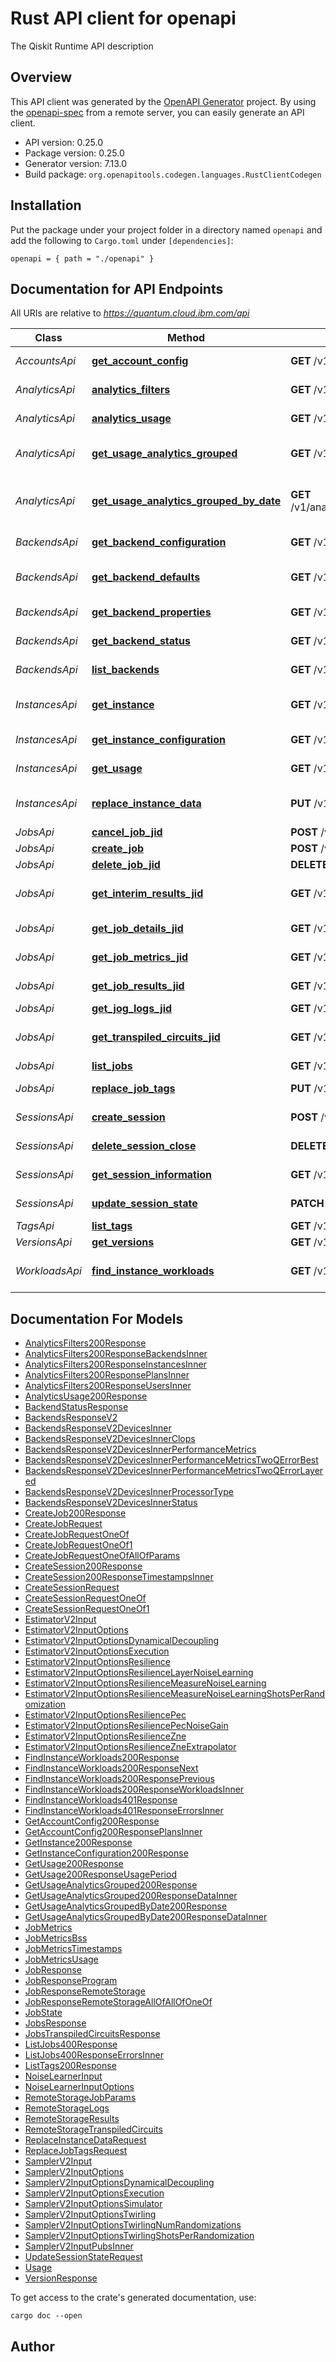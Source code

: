 # Rust API client for openapi

The Qiskit Runtime API description


## Overview

This API client was generated by the [OpenAPI Generator](https://openapi-generator.tech) project.  By using the [openapi-spec](https://openapis.org) from a remote server, you can easily generate an API client.

- API version: 0.25.0
- Package version: 0.25.0
- Generator version: 7.13.0
- Build package: `org.openapitools.codegen.languages.RustClientCodegen`

## Installation

Put the package under your project folder in a directory named `openapi` and add the following to `Cargo.toml` under `[dependencies]`:

```
openapi = { path = "./openapi" }
```

## Documentation for API Endpoints

All URIs are relative to *https://quantum.cloud.ibm.com/api*

Class | Method | HTTP request | Description
------------ | ------------- | ------------- | -------------
*AccountsApi* | [**get_account_config**](docs/AccountsApi.md#get_account_config) | **GET** /v1/accounts/{id} | Get account configuration
*AnalyticsApi* | [**analytics_filters**](docs/AnalyticsApi.md#analytics_filters) | **GET** /v1/analytics/filters | Get analytics filters
*AnalyticsApi* | [**analytics_usage**](docs/AnalyticsApi.md#analytics_usage) | **GET** /v1/analytics/usage | Get usage analytics
*AnalyticsApi* | [**get_usage_analytics_grouped**](docs/AnalyticsApi.md#get_usage_analytics_grouped) | **GET** /v1/analytics/usage_grouped | Get usage analytics grouped
*AnalyticsApi* | [**get_usage_analytics_grouped_by_date**](docs/AnalyticsApi.md#get_usage_analytics_grouped_by_date) | **GET** /v1/analytics/usage_grouped_by_date | Get usage analytics grouped by date
*BackendsApi* | [**get_backend_configuration**](docs/BackendsApi.md#get_backend_configuration) | **GET** /v1/backends/{id}/configuration | Get backend configuration
*BackendsApi* | [**get_backend_defaults**](docs/BackendsApi.md#get_backend_defaults) | **GET** /v1/backends/{id}/defaults | Get backend default settings
*BackendsApi* | [**get_backend_properties**](docs/BackendsApi.md#get_backend_properties) | **GET** /v1/backends/{id}/properties | Get backend properties
*BackendsApi* | [**get_backend_status**](docs/BackendsApi.md#get_backend_status) | **GET** /v1/backends/{id}/status | Get backend status
*BackendsApi* | [**list_backends**](docs/BackendsApi.md#list_backends) | **GET** /v1/backends | List your backends
*InstancesApi* | [**get_instance**](docs/InstancesApi.md#get_instance) | **GET** /v1/instance | Get current instance details
*InstancesApi* | [**get_instance_configuration**](docs/InstancesApi.md#get_instance_configuration) | **GET** /v1/instances/configuration | Get instance configuration
*InstancesApi* | [**get_usage**](docs/InstancesApi.md#get_usage) | **GET** /v1/instances/usage | Get instance usage
*InstancesApi* | [**replace_instance_data**](docs/InstancesApi.md#replace_instance_data) | **PUT** /v1/instances/configuration | Update instance configuration
*JobsApi* | [**cancel_job_jid**](docs/JobsApi.md#cancel_job_jid) | **POST** /v1/jobs/{id}/cancel | Cancel a job
*JobsApi* | [**create_job**](docs/JobsApi.md#create_job) | **POST** /v1/jobs | Run a job
*JobsApi* | [**delete_job_jid**](docs/JobsApi.md#delete_job_jid) | **DELETE** /v1/jobs/{id} | Delete a job
*JobsApi* | [**get_interim_results_jid**](docs/JobsApi.md#get_interim_results_jid) | **GET** /v1/jobs/{id}/interim_results | List job interim results
*JobsApi* | [**get_job_details_jid**](docs/JobsApi.md#get_job_details_jid) | **GET** /v1/jobs/{id} | List job details
*JobsApi* | [**get_job_metrics_jid**](docs/JobsApi.md#get_job_metrics_jid) | **GET** /v1/jobs/{id}/metrics | Get job metrics
*JobsApi* | [**get_job_results_jid**](docs/JobsApi.md#get_job_results_jid) | **GET** /v1/jobs/{id}/results | List job results
*JobsApi* | [**get_jog_logs_jid**](docs/JobsApi.md#get_jog_logs_jid) | **GET** /v1/jobs/{id}/logs | List job logs
*JobsApi* | [**get_transpiled_circuits_jid**](docs/JobsApi.md#get_transpiled_circuits_jid) | **GET** /v1/jobs/{id}/transpiled_circuits | Get job transpiled circuits
*JobsApi* | [**list_jobs**](docs/JobsApi.md#list_jobs) | **GET** /v1/jobs | List jobs
*JobsApi* | [**replace_job_tags**](docs/JobsApi.md#replace_job_tags) | **PUT** /v1/jobs/{id}/tags | Replace job tags
*SessionsApi* | [**create_session**](docs/SessionsApi.md#create_session) | **POST** /v1/sessions | Create a session
*SessionsApi* | [**delete_session_close**](docs/SessionsApi.md#delete_session_close) | **DELETE** /v1/sessions/{id}/close | Close job session
*SessionsApi* | [**get_session_information**](docs/SessionsApi.md#get_session_information) | **GET** /v1/sessions/{id} | Get a session
*SessionsApi* | [**update_session_state**](docs/SessionsApi.md#update_session_state) | **PATCH** /v1/sessions/{id} | Update a session
*TagsApi* | [**list_tags**](docs/TagsApi.md#list_tags) | **GET** /v1/tags | List tags
*VersionsApi* | [**get_versions**](docs/VersionsApi.md#get_versions) | **GET** /v1/versions | Get versions
*WorkloadsApi* | [**find_instance_workloads**](docs/WorkloadsApi.md#find_instance_workloads) | **GET** /v1/workloads | List user instance workloads


## Documentation For Models

 - [AnalyticsFilters200Response](docs/AnalyticsFilters200Response.md)
 - [AnalyticsFilters200ResponseBackendsInner](docs/AnalyticsFilters200ResponseBackendsInner.md)
 - [AnalyticsFilters200ResponseInstancesInner](docs/AnalyticsFilters200ResponseInstancesInner.md)
 - [AnalyticsFilters200ResponsePlansInner](docs/AnalyticsFilters200ResponsePlansInner.md)
 - [AnalyticsFilters200ResponseUsersInner](docs/AnalyticsFilters200ResponseUsersInner.md)
 - [AnalyticsUsage200Response](docs/AnalyticsUsage200Response.md)
 - [BackendStatusResponse](docs/BackendStatusResponse.md)
 - [BackendsResponseV2](docs/BackendsResponseV2.md)
 - [BackendsResponseV2DevicesInner](docs/BackendsResponseV2DevicesInner.md)
 - [BackendsResponseV2DevicesInnerClops](docs/BackendsResponseV2DevicesInnerClops.md)
 - [BackendsResponseV2DevicesInnerPerformanceMetrics](docs/BackendsResponseV2DevicesInnerPerformanceMetrics.md)
 - [BackendsResponseV2DevicesInnerPerformanceMetricsTwoQErrorBest](docs/BackendsResponseV2DevicesInnerPerformanceMetricsTwoQErrorBest.md)
 - [BackendsResponseV2DevicesInnerPerformanceMetricsTwoQErrorLayered](docs/BackendsResponseV2DevicesInnerPerformanceMetricsTwoQErrorLayered.md)
 - [BackendsResponseV2DevicesInnerProcessorType](docs/BackendsResponseV2DevicesInnerProcessorType.md)
 - [BackendsResponseV2DevicesInnerStatus](docs/BackendsResponseV2DevicesInnerStatus.md)
 - [CreateJob200Response](docs/CreateJob200Response.md)
 - [CreateJobRequest](docs/CreateJobRequest.md)
 - [CreateJobRequestOneOf](docs/CreateJobRequestOneOf.md)
 - [CreateJobRequestOneOf1](docs/CreateJobRequestOneOf1.md)
 - [CreateJobRequestOneOfAllOfParams](docs/CreateJobRequestOneOfAllOfParams.md)
 - [CreateSession200Response](docs/CreateSession200Response.md)
 - [CreateSession200ResponseTimestampsInner](docs/CreateSession200ResponseTimestampsInner.md)
 - [CreateSessionRequest](docs/CreateSessionRequest.md)
 - [CreateSessionRequestOneOf](docs/CreateSessionRequestOneOf.md)
 - [CreateSessionRequestOneOf1](docs/CreateSessionRequestOneOf1.md)
 - [EstimatorV2Input](docs/EstimatorV2Input.md)
 - [EstimatorV2InputOptions](docs/EstimatorV2InputOptions.md)
 - [EstimatorV2InputOptionsDynamicalDecoupling](docs/EstimatorV2InputOptionsDynamicalDecoupling.md)
 - [EstimatorV2InputOptionsExecution](docs/EstimatorV2InputOptionsExecution.md)
 - [EstimatorV2InputOptionsResilience](docs/EstimatorV2InputOptionsResilience.md)
 - [EstimatorV2InputOptionsResilienceLayerNoiseLearning](docs/EstimatorV2InputOptionsResilienceLayerNoiseLearning.md)
 - [EstimatorV2InputOptionsResilienceMeasureNoiseLearning](docs/EstimatorV2InputOptionsResilienceMeasureNoiseLearning.md)
 - [EstimatorV2InputOptionsResilienceMeasureNoiseLearningShotsPerRandomization](docs/EstimatorV2InputOptionsResilienceMeasureNoiseLearningShotsPerRandomization.md)
 - [EstimatorV2InputOptionsResiliencePec](docs/EstimatorV2InputOptionsResiliencePec.md)
 - [EstimatorV2InputOptionsResiliencePecNoiseGain](docs/EstimatorV2InputOptionsResiliencePecNoiseGain.md)
 - [EstimatorV2InputOptionsResilienceZne](docs/EstimatorV2InputOptionsResilienceZne.md)
 - [EstimatorV2InputOptionsResilienceZneExtrapolator](docs/EstimatorV2InputOptionsResilienceZneExtrapolator.md)
 - [FindInstanceWorkloads200Response](docs/FindInstanceWorkloads200Response.md)
 - [FindInstanceWorkloads200ResponseNext](docs/FindInstanceWorkloads200ResponseNext.md)
 - [FindInstanceWorkloads200ResponsePrevious](docs/FindInstanceWorkloads200ResponsePrevious.md)
 - [FindInstanceWorkloads200ResponseWorkloadsInner](docs/FindInstanceWorkloads200ResponseWorkloadsInner.md)
 - [FindInstanceWorkloads401Response](docs/FindInstanceWorkloads401Response.md)
 - [FindInstanceWorkloads401ResponseErrorsInner](docs/FindInstanceWorkloads401ResponseErrorsInner.md)
 - [GetAccountConfig200Response](docs/GetAccountConfig200Response.md)
 - [GetAccountConfig200ResponsePlansInner](docs/GetAccountConfig200ResponsePlansInner.md)
 - [GetInstance200Response](docs/GetInstance200Response.md)
 - [GetInstanceConfiguration200Response](docs/GetInstanceConfiguration200Response.md)
 - [GetUsage200Response](docs/GetUsage200Response.md)
 - [GetUsage200ResponseUsagePeriod](docs/GetUsage200ResponseUsagePeriod.md)
 - [GetUsageAnalyticsGrouped200Response](docs/GetUsageAnalyticsGrouped200Response.md)
 - [GetUsageAnalyticsGrouped200ResponseDataInner](docs/GetUsageAnalyticsGrouped200ResponseDataInner.md)
 - [GetUsageAnalyticsGroupedByDate200Response](docs/GetUsageAnalyticsGroupedByDate200Response.md)
 - [GetUsageAnalyticsGroupedByDate200ResponseDataInner](docs/GetUsageAnalyticsGroupedByDate200ResponseDataInner.md)
 - [JobMetrics](docs/JobMetrics.md)
 - [JobMetricsBss](docs/JobMetricsBss.md)
 - [JobMetricsTimestamps](docs/JobMetricsTimestamps.md)
 - [JobMetricsUsage](docs/JobMetricsUsage.md)
 - [JobResponse](docs/JobResponse.md)
 - [JobResponseProgram](docs/JobResponseProgram.md)
 - [JobResponseRemoteStorage](docs/JobResponseRemoteStorage.md)
 - [JobResponseRemoteStorageAllOfAllOfOneOf](docs/JobResponseRemoteStorageAllOfAllOfOneOf.md)
 - [JobState](docs/JobState.md)
 - [JobsResponse](docs/JobsResponse.md)
 - [JobsTranspiledCircuitsResponse](docs/JobsTranspiledCircuitsResponse.md)
 - [ListJobs400Response](docs/ListJobs400Response.md)
 - [ListJobs400ResponseErrorsInner](docs/ListJobs400ResponseErrorsInner.md)
 - [ListTags200Response](docs/ListTags200Response.md)
 - [NoiseLearnerInput](docs/NoiseLearnerInput.md)
 - [NoiseLearnerInputOptions](docs/NoiseLearnerInputOptions.md)
 - [RemoteStorageJobParams](docs/RemoteStorageJobParams.md)
 - [RemoteStorageLogs](docs/RemoteStorageLogs.md)
 - [RemoteStorageResults](docs/RemoteStorageResults.md)
 - [RemoteStorageTranspiledCircuits](docs/RemoteStorageTranspiledCircuits.md)
 - [ReplaceInstanceDataRequest](docs/ReplaceInstanceDataRequest.md)
 - [ReplaceJobTagsRequest](docs/ReplaceJobTagsRequest.md)
 - [SamplerV2Input](docs/SamplerV2Input.md)
 - [SamplerV2InputOptions](docs/SamplerV2InputOptions.md)
 - [SamplerV2InputOptionsDynamicalDecoupling](docs/SamplerV2InputOptionsDynamicalDecoupling.md)
 - [SamplerV2InputOptionsExecution](docs/SamplerV2InputOptionsExecution.md)
 - [SamplerV2InputOptionsSimulator](docs/SamplerV2InputOptionsSimulator.md)
 - [SamplerV2InputOptionsTwirling](docs/SamplerV2InputOptionsTwirling.md)
 - [SamplerV2InputOptionsTwirlingNumRandomizations](docs/SamplerV2InputOptionsTwirlingNumRandomizations.md)
 - [SamplerV2InputOptionsTwirlingShotsPerRandomization](docs/SamplerV2InputOptionsTwirlingShotsPerRandomization.md)
 - [SamplerV2InputPubsInner](docs/SamplerV2InputPubsInner.md)
 - [UpdateSessionStateRequest](docs/UpdateSessionStateRequest.md)
 - [Usage](docs/Usage.md)
 - [VersionResponse](docs/VersionResponse.md)


To get access to the crate's generated documentation, use:

```
cargo doc --open
```

## Author



